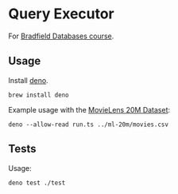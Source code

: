 # Query Executor

For [Bradfield Databases course](https://bradfieldcs.com/courses/databases/).

## Usage

Install [deno](https://deno.land/).

```
brew install deno
```

Example usage with the [MovieLens 20M Dataset](https://grouplens.org/datasets/movielens/20m/):

```
deno --allow-read run.ts ../ml-20m/movies.csv
```

## Tests

Usage:

```
deno test ./test
```
